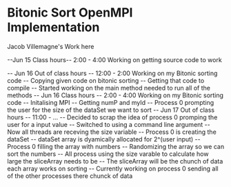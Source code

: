 # Bitonic Sort OpenMPI Implementation
Jacob Villemagne's Work here

--Jun 15 Class hours--
2:00 - 4:00 Working on getting source code to work

-- Jun 16 Out of class hours --
12:00 - 2:00 Working on my Bitonic sorting code
    -- Copying given code on bitonic sorting
    -- Getting that code to compile
    -- Started working on the main method needed to run all of the methods
-- Jun 16 Class hours --
2:00 - 4:00 Working on my Bitonic sorting code
    -- Initalising MPI
    -- Getting numP and myId
    -- Process 0 prompting the user for the size of the dataSet we want to sort
-- Jun 17 Out of class hours --
11:00 - ...
    -- Decided to scrap the idea of process 0 promping the user for a input value
    -- Switched to using a command line argument
    -- Now all threads are receving the size variable
    -- Process 0 is creating the dataSet
        -- dataSet array is dyamically allocated for 2^(user input)
        -- Process 0 filling the array with numbers
        -- Randomizing the array so we can sort the numbers
        -- All process using the size varable to calculate how large the sliceArray needs to be
        -- The sliceArray will be the chunch of data each array works on sorting
    -- Currently working on process 0 sending all of the other processes there chunck of data
     